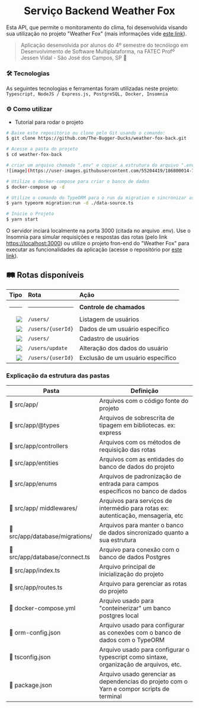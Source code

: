 <h1 align="center"> 
  Serviço Backend Weather Fox
</h1>

Esta API, que permite o monitoramento do clima, foi desenvolvida visando sua utilização no projeto "Weather Fox" (mais informações vide [este link](https://github.com/The-Bugger-Ducks/documentation)).

> Aplicação desenvolvida por alunos do 4º semestre do tecnólogo em Desenvolvimento de Software Multiplataforma, na FATEC Profº Jessen Vidal - São José dos Campos, SP :rocket:

### :hammer_and_wrench: Tecnologias

As seguintes tecnologias e ferramentas foram utilizadas neste projeto: `Typescript, NodeJS / Express.js, PostgreSQL, Docker, Insomnia`

### :gear: Como utilizar

<!-- Para consumir esta API, é preciso seguir o passo a passo abaixo ou utilizar a URL do serviço em nuvem (através deste link: [https://help-duck-tickets.herokuapp.com/tickets/](https://help-duck-tickets.herokuapp.com/tickets/)). -->

- Tutorial para rodar o projeto

```bash
# Baixe este repositório ou clone pelo Git usando o comando:
$ git clone https://github.com/The-Bugger-Ducks/weather-fox-back.git

# Acesse a pasta do projeto
$ cd weather-fox-back

# criar um arquivo chamado ".env" e copiar a estrutura do arquivo ".env.example" e colocar seus respectivos dados
![image](https://user-images.githubusercontent.com/55204419/186800014-710b4a64-28ec-4d5d-b87c-16d699dc1bb3.png)

# Utilize o docker-compose para criar o banco de dados
$ docker-compose up -d

# Utilize o comando do TypeORM para o run da migration e sincronizar as entidades
$ yarn typeorm migration:run -d ./data-source.ts

# Inicie o Projeto
$ yarn start
```

O servidor inciará localmente na porta 3000 (citada no arquivo .env). Use o Insomnia para simular requisições e respostas das rotas (pelo link [https://localhost:3000](https://localhost:3000)) ou utilize o projeto fron-end do "Weather Fox" para executar as funcionalidades da aplicação (acesse o repositório por [este link](https://github.com/The-Bugger-Ducks/fox-front)).

## :railway_track: Rotas disponíveis
<div align="center">
  
|                                                                    Tipo | Rota                                 | Ação                            |
| ----------------------------------------------------------------------: | :----------------------------------- | :------------------------------ |
|   <hr>                                                                  | <hr>                                 | **Controle de chamados**        |
|    [![](https://img.shields.io/badge/GET-2E8B57?style=for-the-badge)]() | `/users/`                          | Listagem de usuários            |
|    [![](https://img.shields.io/badge/GET-2E8B57?style=for-the-badge)]() | `/users/{userId}`                  | Dados de um usuário específico  |`
|   [![](https://img.shields.io/badge/POST-4682B4?style=for-the-badge)]() | `/users/`                          | Cadastro de usuários            |
|    [![](https://img.shields.io/badge/PUT-9370DB?style=for-the-badge)]() | `/users/update`                    | Alteração dos dados do usuário  |
| [![](https://img.shields.io/badge/DELETE-CD853F?style=for-the-badge)]() | `/users/{userId}`                  | Exclusão de um usuário específico

</div>

### Explicação da estrutura das pastas

| Pasta                                                       | Definição                                                                       |
| ----------------------------------------------------------- | ------------------------------------------------------------------------------- |
| :open_file_folder: src/app/                                     | Arquivos com o código fonte do projeto                                          |
| :open_file_folder: src/app/@types                               | Arquivos de sobrescrita de tipagem em bibliotecas. ex: express                  |
| :open_file_folder: src/app/controllers                          | Arquivos com os métodos de requisição das rotas                                 |
| :open_file_folder: src/app/entities                             | Arquivos com as entidades do banco de dados do projeto |
| :open_file_folder: src/app/enums                                | Arquivos de padronização de entrada para campos específicos no banco de dados   |
| :open_file_folder: src/app/ middlewares/                        | Arquivos para serviços de intermédio para rotas ex: autenticação, mensageria, etc|
| :open_file_folder: src/app/database/migrations/                 | Arquivos para manter o banco de dados sincronizado quanto a sua estrutura       |
| :page_facing_up: src/app/database/connect.ts                  | Arquivo para conexão com o banco de dados Postgres                              |
| :page_facing_up: src/app/index.ts                               | Arquivo principal de inicialização do projeto                                   |
| :page_facing_up: src/app/routes.ts                              | Arquivo para gerenciar as rotas do projeto                                      |
| :page_facing_up: docker-compose.yml                         | Arquivo usado para "conteinerizar" um banco postgres local                      |
| :page_facing_up: orm-config.json                            | Arquivo usado para configurar as conexões com o banco de dados com o TypeORM    |
| :page_facing_up: tsconfig.json                              | Arquivo usado para configurar o typescript como sintaxe, organização de arquivos, etc.                      |
| :page_facing_up: package.json                               | Arquivo usado gerenciar as dependencias do projeto com o Yarn e compor scripts de terminal                  |
